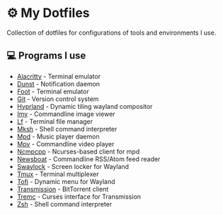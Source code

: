 # ⚙️ My Dotfiles

Collection of dotfiles for configurations of tools and environments I use.

## 💻 Programs I use

- [Alacritty](https://github.com/alacritty/alacritty) - Terminal emulator
- [Dunst](https://github.com/dunst-project/dunst) - Notification daemon
- [Foot](https://codeberg.org/dnkl/foot) - Terminal emulator
- [Git](https://github.com/git/git) - Version control system
- [Hyprland](https://github.com/hyprwm/Hyprland) - Dynamic tiling wayland compositor
- [Imv](https://sr.ht/~exec64/imv) - Commandline image viewer
- [Lf](https://github.com/gokcehan/lf) - Terminal file manager
- [Mksh](https://github.com/MirBSD/mksh) - Shell command interpreter
- [Mpd](https://github.com/MusicPlayerDaemon/MPD) - Music player daemon
- [Mpv](https://github.com/mpv-player/mpv) - Commandline video player
- [Ncmpcpp](https://github.com/ncmpcpp/ncmpcpp) - Ncurses-based client for mpd
- [Newsboat](https://github.com/newsboat/newsboat) - Commandline RSS/Atom feed reader
- [Swaylock](https://github.com/swaywm/swaylock) - Screen locker for Wayland
- [Tmux](https://github.com/tmux/tmux) - Terminal multiplexer
- [Tofi](https://github.com/philj56/tofi) - Dynamic menu for Wayland
- [Transmission](https://github.com/transmission/transmission) - BitTorrent client
- [Tremc](https://github.com/tremc/tremc) - Curses interface for Transmission
- [Zsh](https://sourceforge.net/p/zsh/code/ci/master/tree) - Shell command interpreter
